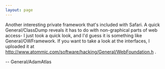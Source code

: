```yaml
---
layout: page
---
```


Another interesting private framework that's included with Safari. A quick General/ClassDump reveals it has to do with non-graphical parts of web access- I just took a quick look, and I'd guess it is something like General/OWFramework. If you want to take a look at the interfaces, I uploaded it at http://www.atommic.com/software/hacking/General/WebFoundation.h .

-- General/AdamAtlas